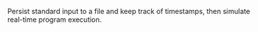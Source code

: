Persist standard input to a file and keep track of timestamps, then simulate real-time program execution.
